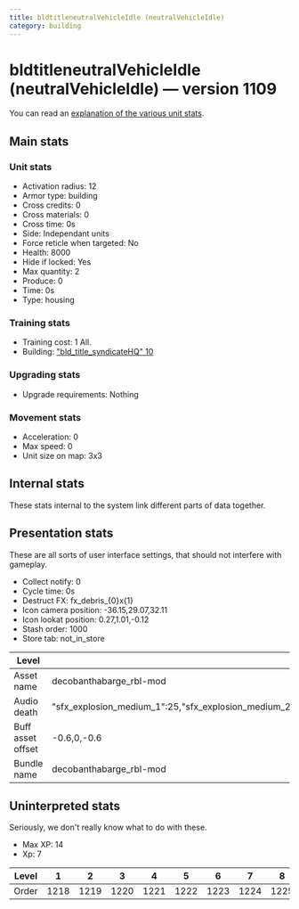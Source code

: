 ```yaml
---
title: bldtitleneutralVehicleIdle (neutralVehicleIdle)
category: building
---
```


# bldtitleneutralVehicleIdle (neutralVehicleIdle) — version 1109

You can read an [explanation  of the various unit stats](unitexplained.md).

## Main stats

### Unit stats

  * Activation radius: 12
  * Armor type: building
  * Cross credits: 0
  * Cross materials: 0
  * Cross time: 0s
  * Side: Independant units
  * Force reticle when targeted: No
  * Health: 8000
  * Hide if locked: Yes
  * Max quantity: 2
  * Produce: 0
  * Time: 0s
  * Type: housing

### Training stats

  * Training cost: 1 All.
  * Building: ["bld_title_syndicateHQ" 10](syndicateHQ.html)

### Upgrading stats

  * Upgrade requirements: Nothing

### Movement stats

  * Acceleration: 0
  * Max speed: 0
  * Unit size on map: 3x3

## Internal stats

These stats internal to the system link different parts of data together.


## Presentation stats

These are all sorts of user interface settings, that should not interfere with gameplay.

  * Collect notify: 0
  * Cycle time: 0s
  * Destruct FX: fx_debris_{0}x{1}
  * Icon camera position: -36.15,29.07,32.11
  * Icon lookat position: 0.27,1.01,-0.12
  * Stash order: 1000
  * Store tab: not_in_store

|Level            |1                                                                                                              |2                                                                                                              |3                                                                                                              |4                                                                                                              |5                                                                                                              |6                                                                                                              |7                                                                                                              |8                                                                                                              |9                                                                                                              |10                                                                                                             |
|-----------------|---------------------------------------------------------------------------------------------------------------|---------------------------------------------------------------------------------------------------------------|---------------------------------------------------------------------------------------------------------------|---------------------------------------------------------------------------------------------------------------|---------------------------------------------------------------------------------------------------------------|---------------------------------------------------------------------------------------------------------------|---------------------------------------------------------------------------------------------------------------|---------------------------------------------------------------------------------------------------------------|---------------------------------------------------------------------------------------------------------------|---------------------------------------------------------------------------------------------------------------|
|Asset name       |decobanthabarge_rbl-mod                                                                                        |decohailfiredroid_rbl-mod                                                                                      |decoattacktank_rbl-mod                                                                                         |decoatrt_rbl-mod                                                                                               |decoatap_rbl-mod                                                                                               |decomtv7_emp-mod                                                                                               |decoatdp_emp-mod                                                                                               |decoreplrtnk_emp-mod                                                                                           |decoumhc_emp-mod                                                                                               |decoatst_emp-mod                                                                                               |
|Audio death      |"sfx_explosion_medium_1":25,"sfx_explosion_medium_2":25,"sfx_explosion_medium_3":25,"sfx_explosion_medium_4":25|"sfx_explosion_medium_1":25,"sfx_explosion_medium_2":25,"sfx_explosion_medium_3":25,"sfx_explosion_medium_4":26|"sfx_explosion_medium_1":25,"sfx_explosion_medium_2":25,"sfx_explosion_medium_3":25,"sfx_explosion_medium_4":27|"sfx_explosion_medium_1":25,"sfx_explosion_medium_2":25,"sfx_explosion_medium_3":25,"sfx_explosion_medium_4":28|"sfx_explosion_medium_1":25,"sfx_explosion_medium_2":25,"sfx_explosion_medium_3":25,"sfx_explosion_medium_4":29|"sfx_explosion_medium_1":25,"sfx_explosion_medium_2":25,"sfx_explosion_medium_3":25,"sfx_explosion_medium_4":30|"sfx_explosion_medium_1":25,"sfx_explosion_medium_2":25,"sfx_explosion_medium_3":25,"sfx_explosion_medium_4":31|"sfx_explosion_medium_1":25,"sfx_explosion_medium_2":25,"sfx_explosion_medium_3":25,"sfx_explosion_medium_4":32|"sfx_explosion_medium_1":25,"sfx_explosion_medium_2":25,"sfx_explosion_medium_3":25,"sfx_explosion_medium_4":33|"sfx_explosion_medium_1":25,"sfx_explosion_medium_2":25,"sfx_explosion_medium_3":25,"sfx_explosion_medium_4":34|
|Buff asset offset|-0.6,0,-0.6                                                                                                    |-1.2,1.6,-1                                                                                                    |-1.4,0,-1.4                                                                                                    |-0.6,-1,-0.6                                                                                                   |-0.8,-1.8,-0.8                                                                                                 |-0.6,0,-0.6                                                                                                    |-0.8,-1.2,-0.8                                                                                                 |-0.2,1,-1.2                                                                                                    |-1,0,-1                                                                                                        |-0.8,-0.6,-0.8                                                                                                 |
|Bundle name      |decobanthabarge_rbl-mod                                                                                        |decohailfiredroid_rbl-mod                                                                                      |decoattacktank_rbl-mod                                                                                         |decoatrt_rbl-mod                                                                                               |decoatap_rbl-mod                                                                                               |decomtv7_emp-mod                                                                                               |decoatdp_emp-mod                                                                                               |decoreplrtnk_emp-mod                                                                                           |decoumhc_emp-mod                                                                                               |decoatst_emp-mod                                                                                               |


## Uninterpreted stats

Seriously, we don't really know what to do with these.

  * Max XP: 14
  * Xp: 7

|Level|1   |2   |3   |4   |5   |6   |7   |8   |9   |10  |
|-----|----|----|----|----|----|----|----|----|----|----|
|Order|1218|1219|1220|1221|1222|1223|1224|1225|1226|1227|


